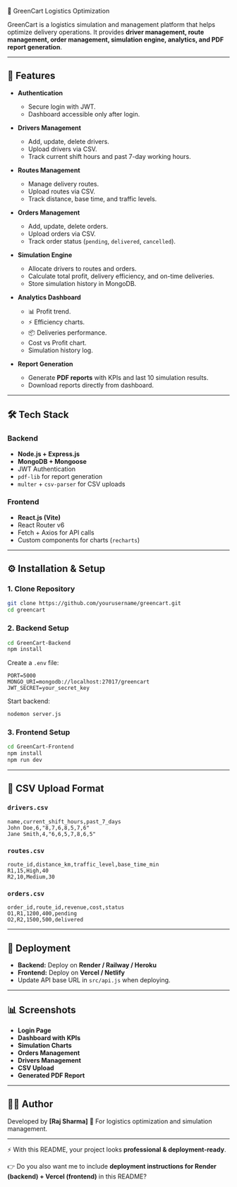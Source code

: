 🚚 GreenCart Logistics Optimization

GreenCart is a logistics simulation and management platform that helps optimize delivery operations.
It provides **driver management, route management, order management, simulation engine, analytics, and PDF report generation**.

---

## 📌 Features

* **Authentication**

  * Secure login with JWT.
  * Dashboard accessible only after login.

* **Drivers Management**

  * Add, update, delete drivers.
  * Upload drivers via CSV.
  * Track current shift hours and past 7-day working hours.

* **Routes Management**

  * Manage delivery routes.
  * Upload routes via CSV.
  * Track distance, base time, and traffic levels.

* **Orders Management**

  * Add, update, delete orders.
  * Upload orders via CSV.
  * Track order status (`pending`, `delivered`, `cancelled`).

* **Simulation Engine**

  * Allocate drivers to routes and orders.
  * Calculate total profit, delivery efficiency, and on-time deliveries.
  * Store simulation history in MongoDB.

* **Analytics Dashboard**

  * 📊 Profit trend.
  * ⚡ Efficiency charts.
  * 📦 Deliveries performance.
  * Cost vs Profit chart.
  * Simulation history log.

* **Report Generation**

  * Generate **PDF reports** with KPIs and last 10 simulation results.
  * Download reports directly from dashboard.

---

## 🛠 Tech Stack

### Backend

* **Node.js + Express.js**
* **MongoDB + Mongoose**
* JWT Authentication
* `pdf-lib` for report generation
* `multer` + `csv-parser` for CSV uploads

### Frontend

* **React.js (Vite)**
* React Router v6
* Fetch + Axios for API calls
* Custom components for charts (`recharts`)

---

## ⚙️ Installation & Setup

### 1. Clone Repository

```bash
git clone https://github.com/yourusername/greencart.git
cd greencart
```

### 2. Backend Setup

```bash
cd GreenCart-Backend
npm install
```

Create a `.env` file:

```env
PORT=5000
MONGO_URI=mongodb://localhost:27017/greencart
JWT_SECRET=your_secret_key
```

Start backend:

```bash
nodemon server.js
```

### 3. Frontend Setup

```bash
cd GreenCart-Frontend
npm install
npm run dev
```

---

## 📂 CSV Upload Format

### `drivers.csv`

```csv
name,current_shift_hours,past_7_days
John Doe,6,"8,7,6,8,5,7,6"
Jane Smith,4,"6,6,5,7,8,6,5"
```

### `routes.csv`

```csv
route_id,distance_km,traffic_level,base_time_min
R1,15,High,40
R2,10,Medium,30
```

### `orders.csv`

```csv
order_id,route_id,revenue,cost,status
O1,R1,1200,400,pending
O2,R2,1500,500,delivered
```

---

## 🚀 Deployment

* **Backend:** Deploy on **Render / Railway / Heroku**
* **Frontend:** Deploy on **Vercel / Netlify**
* Update API base URL in `src/api.js` when deploying.

---

## 📊 Screenshots

* **Login Page**
* **Dashboard with KPIs**
* **Simulation Charts**
* **Orders Management**
* **Drivers Management**
* **CSV Upload**
* **Generated PDF Report**

---

## 👨‍💻 Author

Developed by **\[Raj Sharma]** 🚀
For logistics optimization and simulation management.

---

⚡ With this README, your project looks **professional & deployment-ready**.

👉 Do you also want me to include **deployment instructions for Render (backend) + Vercel (frontend)** in this README?
